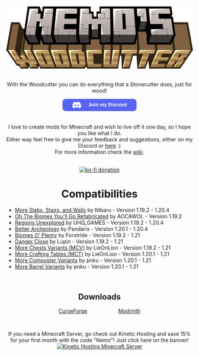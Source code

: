 ![Nemo's Woodcutter](https://github.com/NemoNotFound/NemoNotFound/blob/master/resources/png/nemos_woodcutter_title.png?raw=true)
<br><br>

<p align="center">
  With the Woodcutter you can do everything that a Stonecutter does, just for wood!
</p>

<div align="center">
  <a href="https://discord.com/invite/yxs9dga" target="_blank">
    <img src="https://github.com/NemoNotFound/NemoNotFound/blob/master/resources/svg/join_discord_button.svg?raw=true" alt="ko-fi donation" width="200">
  </a>
</div>

<p align="center">
  <br>
  I love to create mods for Minecraft and wish to live off it one day, so I hope you like what I do. <br>
  Either way feel free to give me your feedback and suggestions, either on my Discord or <a href="https://github.com/NemoNotFound/NemosWoodcutter/discussions/">here</a> :)
  <br>
  For more information check the <a href="https://www.nemonotfound.com/minecraft-mods/nemos-woodcutter/wiki">wiki</a>.
</p>

<br>

<div align="center">
  <a href="https://ko-fi.com/J3J5UXAPK" target="_blank">
    <img src="https://ko-fi.com/img/githubbutton_sm.svg" alt="ko-fi donation">
  </a>
</div>

<h1 align="center">Compatibilities</h1>
<ul>
  <li>
    <a href="https://www.curseforge.com/minecraft/mc-mods/more-slabs-stairs-and-walls">More Slabs, Stairs, and Walls</a> by Nibaru - Version 1.19.2 - 1.20.4
  </li>
  <li>
    <a href="https://www.curseforge.com/minecraft/mc-mods/oh-the-biomes-youll-go-fabric">Oh The Biomes You'll Go Refabricated</a> by AOCAWOL - Version 1.19.2
  </li>
  <li>
    <a href="https://www.curseforge.com/minecraft/mc-mods/regions-unexplored">Regions Unexplored</a> by UHQ_GAMES - Version 1.19.2 - 1.20.4
  </li>
  <li>
    <a href="https://www.curseforge.com/minecraft/mc-mods/better-archeology">Better Archeology</a> by Pandarix - Version 1.20.1 - 1.20.4
  </li>
  <li>
    <a href="https://www.curseforge.com/minecraft/mc-mods/biomes-o-plenty">Biomes O' Plenty</a> by Forstride - Version 1.19.2 - 1.21
  </li>
  <li>
    <a href="https://www.curseforge.com/minecraft/mc-mods/danger-close">Danger Close</a> by Lupin - Version 1.19.2 - 1.21
  </li>
  <li>
    <a href="https://modrinth.com/mod/more-chest-variants-lieonlion">More Chests Variants (MCV)</a> by LieOnLion - Version 1.19.2 - 1.21
  </li>
  <li>
    <a href="https://modrinth.com/mod/more-crafting-tables-lieonlion">More Crafting Tables (MCT)</a> by LieOnLion - Version 1.20.1 - 1.21
  </li>
  <li>
    <a href="https://modrinth.com/mod/more-composter-variants">More Composter Variants</a> by pnku - Version 1.20.1 - 1.21
  </li>
  <li>
    <a href="https://modrinth.com/mod/more-barrel-variants">More Barrel Variants</a> by pnku - Version 1.20.1 - 1.21
  </li>
</ul>

<br>

<h2 align="center">Downloads</h2>
<p align="center">
  <a href="https://www.curseforge.com/minecraft/mc-mods/nemos-woodcutter">CurseForge</a>&emsp;&emsp;&emsp;&emsp;&emsp;&emsp;<a href="https://modrinth.com/mod/nemos-woodcutter">Modrinth</a>
</p>

<br>

<p align="center">
  If you need a Minecraft Server, go check out Kinetic Hosting and save 15% for your first month with the code "Nemo"! Just click here on the banner! <br>
  <a href="https://billing.kinetichosting.net/aff.php?aff=679">
    <img src="https://imgur.com/lguE51t.png" alt="Kinetic Hosting Minecraft Server">
  </a>
</p>
